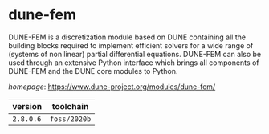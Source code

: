 # dune-fem

DUNE-FEM is a discretization module based on DUNE containing all the building blocks required to implement efficient solvers for a wide range of (systems of non linear) partial differential equations. DUNE-FEM can also be used through an extensive Python interface which brings all components of DUNE-FEM and the DUNE core modules to Python.

*homepage*: <https://www.dune-project.org/modules/dune-fem/>

version | toolchain
--------|----------
``2.8.0.6`` | ``foss/2020b``
